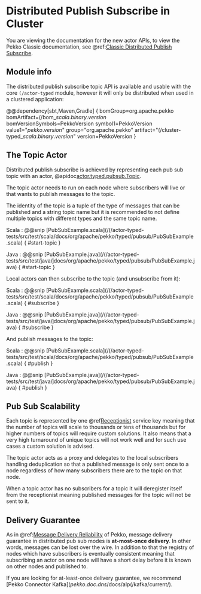 # Distributed Publish Subscribe in Cluster

You are viewing the documentation for the new actor APIs, to view the Pekko Classic documentation, see @ref:[Classic Distributed Publish Subscribe](../distributed-pub-sub.md).

## Module info

The distributed publish subscribe topic API is available and usable with the core `(/actor-typed` module, however it will only be distributed
when used in a clustered application:

@@dependency[sbt,Maven,Gradle] {
  bomGroup=org.apache.pekko bomArtifact=(/bom_$scala.binary.version$ bomVersionSymbols=PekkoVersion
  symbol1=PekkoVersion
  value1="$pekko.version$"
  group="org.apache.pekko"
  artifact="(/cluster-typed_$scala.binary.version$"
  version=PekkoVersion
}

## The Topic Actor

Distributed publish subscribe is achieved by representing each pub sub topic with an actor, @apidoc[actor.typed.pubsub.Topic](typed.pubsub.Topic$). 

The topic actor needs to run on each node where subscribers will live or that wants to publish messages to the topic.
 
The identity of the topic is a tuple of the type of messages that can be published and a string topic name but it is recommended
to not define multiple topics with different types and the same topic name.

Scala
:  @@snip [PubSubExample.scala](/(/actor-typed-tests/src/test/scala/docs/org/apache/pekko/typed/pubsub/PubSubExample.scala) { #start-topic }

Java
:  @@snip [PubSubExample.java](/(/actor-typed-tests/src/test/java/jdocs/org/apache/pekko/typed/pubsub/PubSubExample.java) { #start-topic }

Local actors can then subscribe to the topic (and unsubscribe from it):

Scala
:  @@snip [PubSubExample.scala](/(/actor-typed-tests/src/test/scala/docs/org/apache/pekko/typed/pubsub/PubSubExample.scala) { #subscribe }

Java
:  @@snip [PubSubExample.java](/(/actor-typed-tests/src/test/java/jdocs/org/apache/pekko/typed/pubsub/PubSubExample.java) { #subscribe }

And publish messages to the topic:

Scala
:  @@snip [PubSubExample.scala](/(/actor-typed-tests/src/test/scala/docs/org/apache/pekko/typed/pubsub/PubSubExample.scala) { #publish }

Java
:  @@snip [PubSubExample.java](/(/actor-typed-tests/src/test/java/jdocs/org/apache/pekko/typed/pubsub/PubSubExample.java) { #publish }

## Pub Sub Scalability

Each topic is represented by one @ref[Receptionist](actor-discovery.md) service key meaning that the number of topics 
will scale to thousands or tens of thousands but for higher numbers of topics will require custom solutions. It also means
that a very high turnaround of unique topics will not work well and for such use cases a custom solution is advised.

The topic actor acts as a proxy and delegates to the local subscribers handling deduplication so that a published message
is only sent once to a node regardless of how many subscribers there are to the topic on that node.

When a topic actor has no subscribers for a topic it will deregister itself from the receptionist meaning published messages
for the topic will not be sent to it.

## Delivery Guarantee

As in @ref:[Message Delivery Reliability](../general/message-delivery-reliability.md) of Pekko, message delivery guarantee in distributed pub sub modes is **at-most-once delivery**. In other words, messages can be lost over the wire. In addition to that the registry of nodes which have subscribers is eventually consistent
meaning that subscribing an actor on one node will have a short delay before it is known on other nodes and published to.

If you are looking for at-least-once delivery guarantee, we recommend [Pekko Connector Kafka]($pekko.doc.dns$/docs/alp(/kafka/current/).


